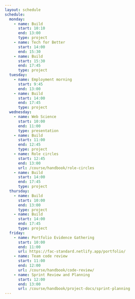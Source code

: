 ```yaml
---
layout: schedule
schedule:
  monday:
    - name: Build
      start: 10:10
      end: 13:00
      type: project
    - name: Tech for Better
      start: 14:00
      end: 15:30
    - name: Build
      start: 15:30
      end: 17:45
      type: project
  tuesday:
    - name: Employment morning
      start: 9:45
      end: 13:00
    - name: Build
      start: 14:00
      end: 17:45
      type: project
  wednesday:
    - name: Web Science
      start: 10:00
      end: 11:00
      type: presentation
    - name: Build
      start: 11:00
      end: 12:45
      type: project
    - name: Role circles
      start: 12:45
      end: 13:00
      url: /course/handbook/role-circles
    - name: Build
      start: 14:00
      end: 17:45
      type: project
  thursday:
    - name: Build
      start: 10:00
      end: 13:00
      type: project
    - name: Build
      start: 14:00
      end: 17:45
      type: project
  friday:
    - name: Portfolio Evidence Gathering
      start: 10:00
      end: 11:00
      url: https://fac-standard.netlify.app/portfolio/
    - name: Team code review
      start: 11:00
      end: 12:00
      url: /course/handbook/code-review/
    - name: Sprint Review and Planning
      start: 12:00
      end: 13:00
      url: /course/handbook/project-docs/sprint-planning
---
```

